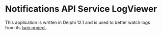 # Notifications API Service LogViewer

This application is written in Delphi 12.1 and is used to better watch logs from its [twin project](https://github.com/araujoarthur/NotificationsAPIService).